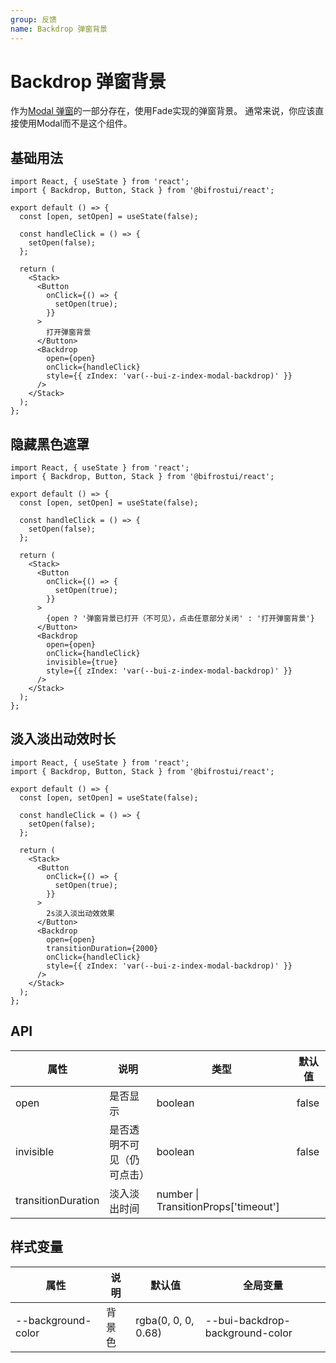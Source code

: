 ```yaml
---
group: 反馈
name: Backdrop 弹窗背景
---
```


# Backdrop 弹窗背景

作为[Modal 弹窗](/cores/modal)的一部分存在，使用Fade实现的弹窗背景。
通常来说，你应该直接使用Modal而不是这个组件。

## 基础用法

```tsx
import React, { useState } from 'react';
import { Backdrop, Button, Stack } from '@bifrostui/react';

export default () => {
  const [open, setOpen] = useState(false);

  const handleClick = () => {
    setOpen(false);
  };

  return (
    <Stack>
      <Button
        onClick={() => {
          setOpen(true);
        }}
      >
        打开弹窗背景
      </Button>
      <Backdrop
        open={open}
        onClick={handleClick}
        style={{ zIndex: 'var(--bui-z-index-modal-backdrop)' }}
      />
    </Stack>
  );
};
```

## 隐藏黑色遮罩

```tsx
import React, { useState } from 'react';
import { Backdrop, Button, Stack } from '@bifrostui/react';

export default () => {
  const [open, setOpen] = useState(false);

  const handleClick = () => {
    setOpen(false);
  };

  return (
    <Stack>
      <Button
        onClick={() => {
          setOpen(true);
        }}
      >
        {open ? '弹窗背景已打开（不可见），点击任意部分关闭' : '打开弹窗背景'}
      </Button>
      <Backdrop
        open={open}
        onClick={handleClick}
        invisible={true}
        style={{ zIndex: 'var(--bui-z-index-modal-backdrop)' }}
      />
    </Stack>
  );
};
```

## 淡入淡出动效时长

```tsx
import React, { useState } from 'react';
import { Backdrop, Button, Stack } from '@bifrostui/react';

export default () => {
  const [open, setOpen] = useState(false);

  const handleClick = () => {
    setOpen(false);
  };

  return (
    <Stack>
      <Button
        onClick={() => {
          setOpen(true);
        }}
      >
        2s淡入淡出动效效果
      </Button>
      <Backdrop
        open={open}
        transitionDuration={2000}
        onClick={handleClick}
        style={{ zIndex: 'var(--bui-z-index-modal-backdrop)' }}
      />
    </Stack>
  );
};
```

## API

| 属性               | 说明                       | 类型                                 | 默认值 |
| ------------------ | -------------------------- | ------------------------------------ | ------ |
| open               | 是否显示                   | boolean                              | false  |
| invisible          | 是否透明不可见（仍可点击） | boolean                              | false  |
| transitionDuration | 淡入淡出时间               | number \| TransitionProps['timeout'] |        |

## 样式变量

| 属性               | 说明   | 默认值              | 全局变量                        |
| ------------------ | ------ | ------------------- | ------------------------------- |
| --background-color | 背景色 | rgba(0, 0, 0, 0.68) | --bui-backdrop-background-color |
